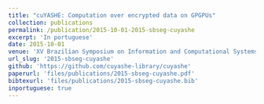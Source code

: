 ```yaml
---
title: "cuYASHE: Computation over encrypted data on GPGPUs"
collection: publications
permalink: /publication/2015-10-01-2015-sbseg-cuyashe
excerpt: 'In portuguese'
date: 2015-10-01
venue: 'XV Brazilian Symposium on Information and Computational Systems Security'
url_slug: '2015-sbseg-cuyashe'
github: 'https://github.com/cuyashe-library/cuyashe'
paperurl: 'files/publications/2015-sbseg-cuyashe.pdf'
bibtexurl: 'files/publications/2015-sbseg-cuyashe.bib'
inportuguese: true
---
```

